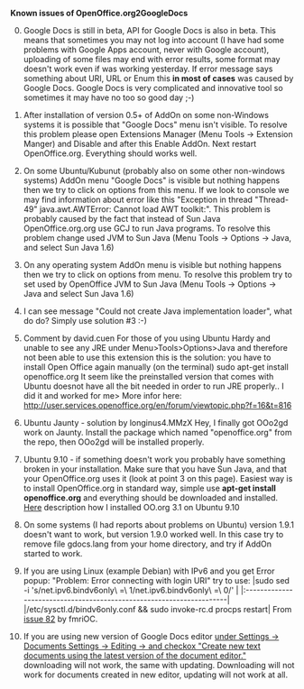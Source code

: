 **Known issues of OpenOffice.org2GoogleDocs**

0) Google Docs is still in beta, API for Google Docs is also in beta. This means that sometimes you may not log into account (I have had some problems with Google Apps account, never with Google account), uploading of some files may end with error results, some format may doesn't work even if was working yesterday. If error message says something about URI, URL or Enum this **in most of cases** was caused by Google Docs. Google Docs is very complicated and innovative tool so sometimes it may have no too so good day ;-)

1) After installation of version 0.5+ of AddOn on some non-Windows systems it is possible that "Google Docs" menu isn't visible.
To resolve this problem please open Extensions Manager (Menu Tools -> Extension Manger) and Disable and after this Enable AddOn. Next restart OpenOffice.org. Everything should works well.

2) On some Ubuntu/Kubunut (probably also on some other non-windows systems) AddOn menu "Google Docs" is visible but nothing happens then we try to click on options from this menu. If we look to console we may find information about error like this "Exception in thread "Thread-49" java.awt.AWTError: Cannot load AWT toolkit:".
This problem is probably caused by the fact that instead of Sun Java OpenOffice.org.org use GCJ to run Java programs.
To resolve this problem change used JVM to Sun Java (Menu Tools -> Options -> Java, and select Sun Java 1.6)

3) On any operating system AddOn menu is visible but nothing happens then we try to click on options from menu.
To resolve this problem try to set used by OpenOffice JVM to Sun Java (Menu Tools -> Options -> Java and select Sun Java 1.6)

4) I can see message "Could not create Java implementation loader", what do do?
Simply use solution #3 :-)

5) Comment by david.cuen
For those of you using Ubuntu Hardy and unable to see any JRE under Menu>Tools>Options>Java and therefore not been able to use this extension this is the solution: you have to install Open Office again manually (on the terminal) sudo apt-get install openoffice.org It seem like the preinstalled version that comes with Ubuntu doesnot have all the bit needed in order to run JRE properly.. I did it and worked for me> More infor here: http://user.services.openoffice.org/en/forum/viewtopic.php?f=16&t=816

6) Ubuntu Jaunty - solution by longinus4.MMzX
Hey, I finally got OOo2gd work on Jaunty.
Install the package which named "openoffice.org" from the repo, then OOo2gd will be
installed properly.

7) Ubuntu 9.10 - if something doesn't work you probably have something broken in your installation. Make sure that you have Sun Java, and that your OpenOffice.org uses it (look at point 3 on this page). Easiest way is to install OpenOffice.org in standard way, simple use **apt-get install openoffice.org** and everything should be downloaded and installed. [Here](http://eng-przemelek.blogspot.com/2009/11/ooo2gd-in-ubuntu-910-its-working.html) description how I installed OO.org 3.1 on Ubuntu 9.10

8) On some systems (I had reports about problems on Ubuntu) version 1.9.1 doesn't want to work, but version 1.9.0 worked well. In this case try to remove file gdocs.lang from your home directory, and try if AddOn started to work.

9) If you are using Linux (example Debian) with IPv6 and you get Error popup: "Problem: Error connecting with login URI" try to use:
|sudo sed -i 's/net.ipv6.bindv6only\ =\ 1/net.ipv6.bindv6only\ =\ 0/' \|
|:---------------------------------------------------------------------|
|/etc/sysctl.d/bindv6only.conf && sudo invoke-rc.d procps restart|
From [issue 82](https://code.google.com/p/ooo2gd/issues/detail?id=82) by fmriOC.

10) If you are using new version of Google Docs editor [under Settings -> Documents Settings -> Editing -> and checkox "Create new text documents using the latest version of the document editor."](setting.md) downloading will not work, the same with updating. Downloading will not work for documents created in new editor, updating will not work at all.